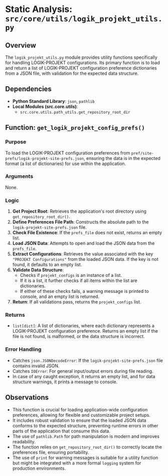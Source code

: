 # Static Analysis: `src/core/utils/logik_projekt_utils.py`

## Overview
The `logik_projekt_utils.py` module provides utility functions specifically for handling LOGIK-PROJEKT configurations. Its primary function is to load and return a list of LOGIK-PROJEKT configuration preference dictionaries from a JSON file, with validation for the expected data structure.

## Dependencies
- **Python Standard Library**: `json`, `pathlib`
- **Local Modules (src.core.utils)**:
    - `src.core.utils.path_utils.get_repository_root_dir`

## Function: `get_logik_projekt_config_prefs()`

### Purpose
To load the LOGIK-PROJEKT configuration preferences from `pref/site-prefs/logik-projekt-site-prefs.json`, ensuring the data is in the expected format (a list of dictionaries) for use within the application.

### Arguments
None.

### Logic
1.  **Get Project Root**: Retrieves the application's root directory using `get_repository_root_dir()`.
2.  **Define Preferences File Path**: Constructs the absolute path to the `logik-projekt-site-prefs.json` file.
3.  **Check File Existence**: If the `prefs_file` does not exist, returns an empty list.
4.  **Load JSON Data**: Attempts to open and load the JSON data from the `prefs_file`.
5.  **Extract Configurations**: Retrieves the value associated with the key `"PROJEKT Configurations"` from the loaded JSON data. If the key is not found, it defaults to an empty list.
6.  **Validate Data Structure**: 
    - Checks if `projekt_configs` is an instance of a list.
    - If it is a list, it further checks if all items within the list are dictionaries.
    - If either of these checks fails, a warning message is printed to console, and an empty list is returned.
7.  **Return**: If all validations pass, returns the `projekt_configs` list.

### Returns
- `list[dict]`: A list of dictionaries, where each dictionary represents a LOGIK-PROJEKT configuration preference. Returns an empty list if the file is not found, is malformed, or the data structure is incorrect.

### Error Handling
- Catches `json.JSONDecodeError`: If the `logik-projekt-site-prefs.json` file contains invalid JSON.
- Catches `IOError`: For general input/output errors during file reading.
- In case of any caught exception, it returns an empty list, and for data structure warnings, it prints a message to console.

## Observations
- This function is crucial for loading application-wide configuration preferences, allowing for flexible and customizable project setups.
- It includes robust validation to ensure that the loaded JSON data conforms to the expected structure, preventing runtime errors in other parts of the application that consume this data.
- The use of `pathlib.Path` for path manipulation is modern and improves readability.
- The function relies on `get_repository_root_dir()` to correctly locate the preferences file, ensuring portability.
- The use of `print` for warning messages is suitable for a utility function but might be integrated with a more formal `logging` system for production environments.
